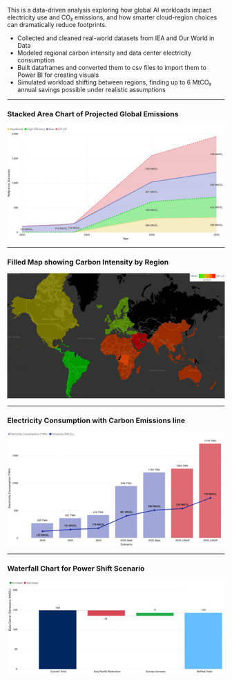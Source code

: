 This is a data-driven analysis exploring how global AI workloads impact electricity use and CO₂ emissions, and how smarter cloud-region choices can dramatically reduce footprints. 

- Collected and cleaned real-world datasets from IEA and Our World in Data
- Modeled regional carbon intensity and data center electricity consumption
- Built dataframes and converted them to csv files to import them to Power BI for creating visuals
- Simulated workload shifting between regions, finding up to 6 MtCO₂ annual savings possible under realistic assumptions

---
### Stacked Area Chart of Projected Global Emissions
![alttext](visualizations/stacked_area_chart.png)

---
### Filled Map showing Carbon Intensity by Region
![alttext](visualizations/filled_map.png)

---
### Electricity Consumption with Carbon Emissions line 
![alttext](visualizations/elec_emissions_liftoff.png)

---
### Waterfall Chart for Power Shift Scenario
![alttext](visualizations/waterfall_chart.png)

